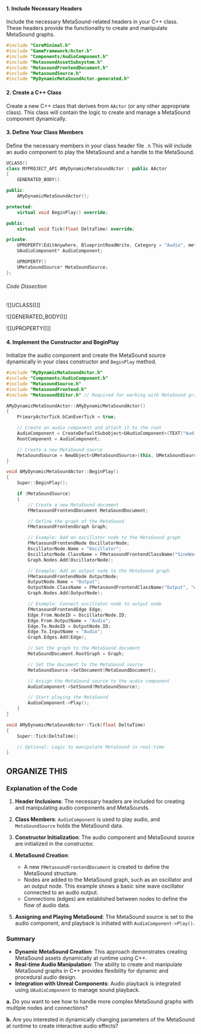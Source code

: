 #### 1. **Include Necessary Headers**

Include the necessary MetaSound-related headers in your C++ class. These headers provide the functionality to create and manipulate MetaSound graphs.

```cpp
#include "CoreMinimal.h"
#include "GameFramework/Actor.h"
#include "Components/AudioComponent.h"
#include "MetasoundAssetSubsystem.h"
#include "MetasoundFrontendDocument.h"
#include "MetasoundSource.h"
#include "MyDynamicMetaSoundActor.generated.h"
```
#### 2. **Create a C++ Class**

Create a new C++ class that derives from `AActor` (or any other appropriate class). This class will contain the logic to create and manage a MetaSound component dynamically.
#### 3. **Define Your Class Members**

Define the necessary members in your class header file `.h` This will include an audio component to play the MetaSound and a handle to the MetaSound.

```cpp
UCLASS()
class MYPROJECT_API AMyDynamicMetaSoundActor : public AActor
{
    GENERATED_BODY()

public:
    AMyDynamicMetaSoundActor();

protected:
    virtual void BeginPlay() override;

public:
    virtual void Tick(float DeltaTime) override;

private:
    UPROPERTY(EditAnywhere, BlueprintReadWrite, Category = "Audio", meta = (AllowPrivateAccess = "true"))
    UAudioComponent* AudioComponent;

    UPROPERTY()
    UMetaSoundSource* MetaSoundSource;
};

```
###### Code Dissection
![[UCLASS()]]

![[GENERATED_BODY()]]

![[UPROPERTY()]]
#### 4. **Implement the Constructor and BeginPlay**

Initialize the audio component and create the MetaSound source dynamically in your class constructor and `BeginPlay` method.
```cpp
#include "MyDynamicMetaSoundActor.h"
#include "Components/AudioComponent.h"
#include "MetasoundSource.h"
#include "MetasoundFrontend.h"
#include "MetasoundEditor.h" // Required for working with MetaSound graph and editor

AMyDynamicMetaSoundActor::AMyDynamicMetaSoundActor()
{
    PrimaryActorTick.bCanEverTick = true;

    // Create an audio component and attach it to the root
    AudioComponent = CreateDefaultSubobject<UAudioComponent>(TEXT("AudioComponent"));
    RootComponent = AudioComponent;

    // Create a new MetaSound source
    MetaSoundSource = NewObject<UMetaSoundSource>(this, UMetaSoundSource::StaticClass());
}

void AMyDynamicMetaSoundActor::BeginPlay()
{
    Super::BeginPlay();

    if (MetaSoundSource)
    {
        // Create a new MetaSound document
        FMetasoundFrontendDocument MetaSoundDocument;

        // Define the graph of the MetaSound
        FMetasoundFrontendGraph Graph;

        // Example: Add an oscillator node to the MetaSound graph
        FMetasoundFrontendNode OscillatorNode;
        OscillatorNode.Name = "Oscillator";
        OscillatorNode.ClassName = FMetasoundFrontendClassName("SineWaveOscillator", "Audio");
        Graph.Nodes.Add(OscillatorNode);

        // Example: Add an output node to the MetaSound graph
        FMetasoundFrontendNode OutputNode;
        OutputNode.Name = "Output";
        OutputNode.ClassName = FMetasoundFrontendClassName("Output", "Audio");
        Graph.Nodes.Add(OutputNode);

        // Example: Connect oscillator node to output node
        FMetasoundFrontendEdge Edge;
        Edge.From.NodeID = OscillatorNode.ID;
        Edge.From.OutputName = "Audio";
        Edge.To.NodeID = OutputNode.ID;
        Edge.To.InputName = "Audio";
        Graph.Edges.Add(Edge);

        // Set the graph to the MetaSound document
        MetaSoundDocument.RootGraph = Graph;

        // Set the document to the MetaSound source
        MetaSoundSource->SetDocument(MetaSoundDocument);

        // Assign the MetaSound source to the audio component
        AudioComponent->SetSound(MetaSoundSource);

        // Start playing the MetaSound
        AudioComponent->Play();
    }
}

void AMyDynamicMetaSoundActor::Tick(float DeltaTime)
{
    Super::Tick(DeltaTime);

    // Optional: Logic to manipulate MetaSound in real-time
}

```

## ORGANIZE THIS
### Explanation of the Code

1. **Header Inclusions**: The necessary headers are included for creating and manipulating audio components and MetaSounds.
    
2. **Class Members**: `AudioComponent` is used to play audio, and `MetaSoundSource` holds the MetaSound data.
    
3. **Constructor Initialization**: The audio component and MetaSound source are initialized in the constructor.
    
4. **MetaSound Creation**:
    
    - A new `FMetasoundFrontendDocument` is created to define the MetaSound structure.
    - Nodes are added to the MetaSound graph, such as an oscillator and an output node. This example shows a basic sine wave oscillator connected to an audio output.
    - Connections (edges) are established between nodes to define the flow of audio data.
5. **Assigning and Playing MetaSound**: The MetaSound source is set to the audio component, and playback is initiated with `AudioComponent->Play()`.
    

### Summary

- **Dynamic MetaSound Creation**: This approach demonstrates creating MetaSound assets dynamically at runtime using C++.
- **Real-time Audio Manipulation**: The ability to create and manipulate MetaSound graphs in C++ provides flexibility for dynamic and procedural audio design.
- **Integration with Unreal Components**: Audio playback is integrated using `UAudioComponent` to manage sound playback.

**a.** Do you want to see how to handle more complex MetaSound graphs with multiple nodes and connections?

**b.** Are you interested in dynamically changing parameters of the MetaSound at runtime to create interactive audio effects?